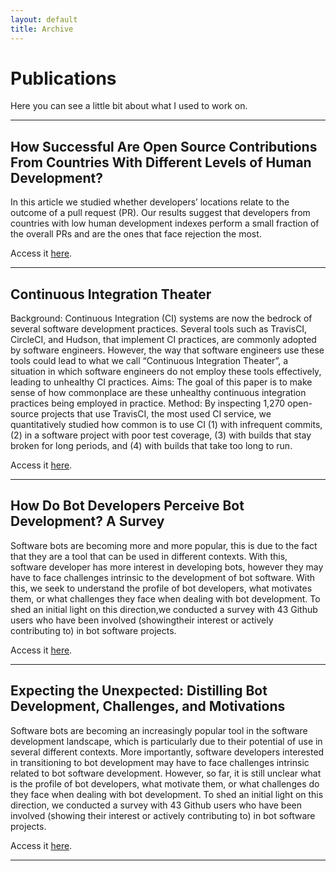 ```yaml
---
layout: default
title: Archive
---
```


# Publications

Here you can see a little bit about what I used to work on.

---

## How Successful Are Open Source Contributions From Countries With Different Levels of Human Development?

In this article we studied whether developers’ locations relate to the outcome of a pull request (PR). Our results suggest that developers from countries with low human development indexes perform a small fraction of the overall PRs and are the ones that face rejection the most.

Access it [here](https://ieeexplore.ieee.org/abstract/document/8870152).

-----

## Continuous Integration Theater

Background: Continuous Integration (CI) systems are now the bedrock of several software development practices. Several tools such as TravisCI, CircleCI, and Hudson, that implement CI practices, are commonly adopted by software engineers. However, the way that software engineers use these tools could lead to what we call “Continuous Integration Theater”, a situation in which software engineers do not employ these tools effectively, leading to unhealthy CI practices. Aims: The goal of this paper is to make sense of how commonplace are these unhealthy continuous integration practices being employed in practice. Method: By inspecting 1,270 open-source projects that use TravisCI, the most used CI service, we quantitatively studied how common is to use CI (1) with infrequent commits, (2) in a software project with poor test coverage, (3) with builds that stay broken for long periods, and (4) with builds that take too long to run.

Access it [here](https://ieeexplore.ieee.org/abstract/document/8870152).

-----

## How Do Bot Developers Perceive Bot Development? A Survey

Software bots are becoming more and more popular,  this is due to the fact that they are a tool that can be used in different contexts.  With this, software developer has more interest in developing bots, however they may have to face challenges intrinsic to the development of bot software.  With this, we seek to understand the profile of bot developers, what motivates them, or what challenges  they  face  when  dealing  with  bot  development.   To  shed  an  initial light on this direction,we conducted a survey with 43 Github users who have been involved (showingtheir interest or actively contributing to) in bot software projects.

Access it [here](https://sol.sbc.org.br/index.php/washes/article/view/6405).

-----

## Expecting the Unexpected: Distilling Bot Development, Challenges, and Motivations

Software bots are becoming an increasingly popular tool in the software development landscape, which is particularly due to their potential of use in several different contexts. More importantly, software developers interested in transitioning to bot development may have to face challenges intrinsic related to bot software development. However, so far, it is still unclear what is the profile of bot developers, what motivate them, or what challenges do they face when dealing with bot development. To shed an initial light on this direction, we conducted a survey with 43 Github users who have been involved (showing their interest or actively contributing to) in bot software projects.

Access it [here](https://ieeexplore.ieee.org/document/8817003).

-----



<!--{% assign postsByYearMonth = site.posts | group_by_exp: "post", "post.date | date: '%B %Y'" %}
{% for yearMonth in postsByYearMonth %}
  <h2>{{ yearMonth.name }}</h2>
  <ul>
    {% for post in yearMonth.items %}
      <li><a href="{{ post.url }}">{{ post.title }}</a></li>
    {% endfor %}
  </ul>
{% endfor %}
-->
